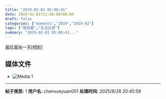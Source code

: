 ```yaml
---
title: "2019-02-01 05:00:41"
date: 2019-02-01T11:00:00+08:00
draft: false
categories: ["moments","2019","2019-02"]
tags: ["朋友圈","生活记录"]
summary: "2019-02-01 05:00:41..."
---
```


最后嚣张一天[捂脸]

## 媒体文件

- ![Media 1](/Moments/photos/2019-02-01/201902010500410.jpg)

---

**帖子类型:** 1
**用户名:** chenxueyuan001
**处理时间:** 2025/8/28 20:45:59